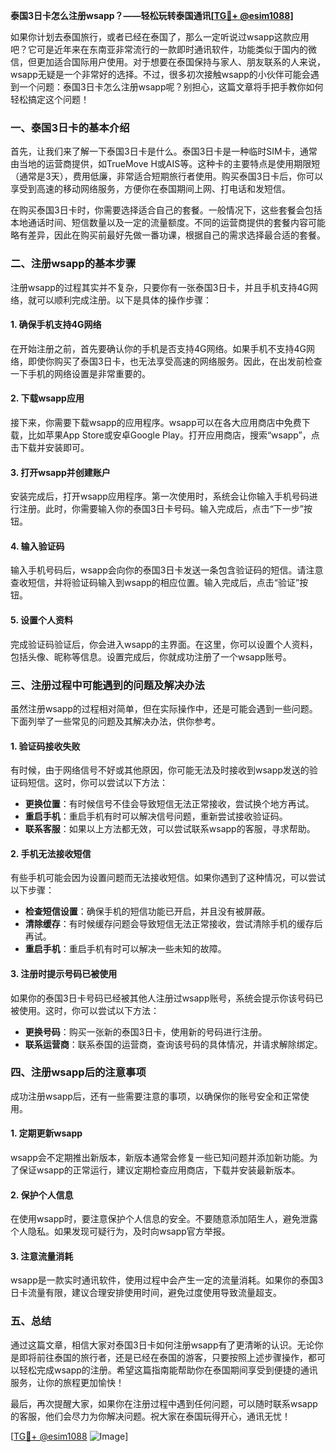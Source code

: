 **泰国3日卡怎么注册wsapp？——轻松玩转泰国通讯[[TG💪+ @esim1088](https://t.me/s/esim1088)]**

如果你计划去泰国旅行，或者已经在泰国了，那么一定听说过wsapp这款应用吧？它可是近年来在东南亚非常流行的一款即时通讯软件，功能类似于国内的微信，但更加适合国际用户使用。对于想要在泰国保持与家人、朋友联系的人来说，wsapp无疑是一个非常好的选择。不过，很多初次接触wsapp的小伙伴可能会遇到一个问题：泰国3日卡怎么注册wsapp呢？别担心，这篇文章将手把手教你如何轻松搞定这个问题！

### 一、泰国3日卡的基本介绍

首先，让我们来了解一下泰国3日卡是什么。泰国3日卡是一种临时SIM卡，通常由当地的运营商提供，如TrueMove H或AIS等。这种卡的主要特点是使用期限短（通常是3天），费用低廉，非常适合短期旅行者使用。购买泰国3日卡后，你可以享受到高速的移动网络服务，方便你在泰国期间上网、打电话和发短信。

在购买泰国3日卡时，你需要选择适合自己的套餐。一般情况下，这些套餐会包括本地通话时间、短信数量以及一定的流量额度。不同的运营商提供的套餐内容可能略有差异，因此在购买前最好先做一番功课，根据自己的需求选择最合适的套餐。

### 二、注册wsapp的基本步骤

注册wsapp的过程其实并不复杂，只要你有一张泰国3日卡，并且手机支持4G网络，就可以顺利完成注册。以下是具体的操作步骤：

#### 1. 确保手机支持4G网络

在开始注册之前，首先要确认你的手机是否支持4G网络。如果手机不支持4G网络，即使你购买了泰国3日卡，也无法享受高速的网络服务。因此，在出发前检查一下手机的网络设置是非常重要的。

#### 2. 下载wsapp应用

接下来，你需要下载wsapp的应用程序。wsapp可以在各大应用商店中免费下载，比如苹果App Store或安卓Google Play。打开应用商店，搜索“wsapp”，点击下载并安装即可。

#### 3. 打开wsapp并创建账户

安装完成后，打开wsapp应用程序。第一次使用时，系统会让你输入手机号码进行注册。此时，你需要输入你的泰国3日卡号码。输入完成后，点击“下一步”按钮。

#### 4. 输入验证码

输入手机号码后，wsapp会向你的泰国3日卡发送一条包含验证码的短信。请注意查收短信，并将验证码输入到wsapp的相应位置。输入完成后，点击“验证”按钮。

#### 5. 设置个人资料

完成验证码验证后，你会进入wsapp的主界面。在这里，你可以设置个人资料，包括头像、昵称等信息。设置完成后，你就成功注册了一个wsapp账号。

### 三、注册过程中可能遇到的问题及解决办法

虽然注册wsapp的过程相对简单，但在实际操作中，还是可能会遇到一些问题。下面列举了一些常见的问题及其解决办法，供你参考。

#### 1. 验证码接收失败

有时候，由于网络信号不好或其他原因，你可能无法及时接收到wsapp发送的验证码短信。这时，你可以尝试以下方法：

- **更换位置**：有时候信号不佳会导致短信无法正常接收，尝试换个地方再试。
- **重启手机**：重启手机有时可以解决信号问题，重新尝试接收验证码。
- **联系客服**：如果以上方法都无效，可以尝试联系wsapp的客服，寻求帮助。

#### 2. 手机无法接收短信

有些手机可能会因为设置问题而无法接收短信。如果你遇到了这种情况，可以尝试以下步骤：

- **检查短信设置**：确保手机的短信功能已开启，并且没有被屏蔽。
- **清除缓存**：有时候缓存问题会导致短信无法正常接收，尝试清除手机的缓存后再试。
- **重启手机**：重启手机有时可以解决一些未知的故障。

#### 3. 注册时提示号码已被使用

如果你的泰国3日卡号码已经被其他人注册过wsapp账号，系统会提示你该号码已被使用。这时，你可以尝试以下方法：

- **更换号码**：购买一张新的泰国3日卡，使用新的号码进行注册。
- **联系运营商**：联系泰国的运营商，查询该号码的具体情况，并请求解除绑定。

### 四、注册wsapp后的注意事项

成功注册wsapp后，还有一些需要注意的事项，以确保你的账号安全和正常使用。

#### 1. 定期更新wsapp

wsapp会不定期推出新版本，新版本通常会修复一些已知问题并添加新功能。为了保证wsapp的正常运行，建议定期检查应用商店，下载并安装最新版本。

#### 2. 保护个人信息

在使用wsapp时，要注意保护个人信息的安全。不要随意添加陌生人，避免泄露个人隐私。如果发现可疑行为，及时向wsapp官方举报。

#### 3. 注意流量消耗

wsapp是一款实时通讯软件，使用过程中会产生一定的流量消耗。如果你的泰国3日卡流量有限，建议合理安排使用时间，避免过度使用导致流量超支。

### 五、总结

通过这篇文章，相信大家对泰国3日卡如何注册wsapp有了更清晰的认识。无论你是即将前往泰国的旅行者，还是已经在泰国的游客，只要按照上述步骤操作，都可以轻松完成wsapp的注册。希望这篇指南能帮助你在泰国期间享受到便捷的通讯服务，让你的旅程更加愉快！

最后，再次提醒大家，如果你在注册过程中遇到任何问题，可以随时联系wsapp的客服，他们会尽力为你解决问题。祝大家在泰国玩得开心，通讯无忧！

[[TG💪+ @esim1088](https://t.me/s/esim1088) ![Image](https://i.postimg.cc/4NQfJmqS/Snipaste-2025-05-13-00-14-12.png)]